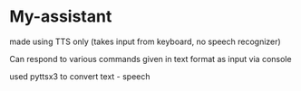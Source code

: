 # My-assistant
made using TTS only (takes input from keyboard, no speech recognizer)

Can respond to various commands given in text format as input via console

used pyttsx3 to convert text - speech